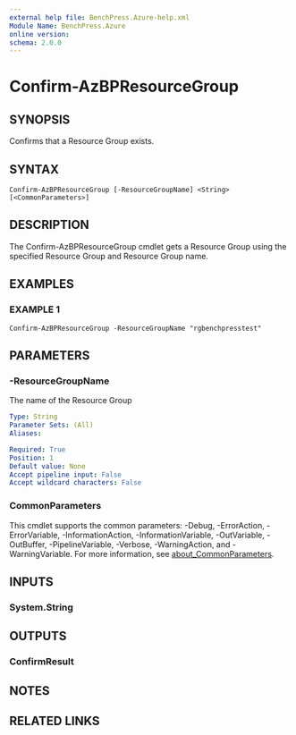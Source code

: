 ```yaml
---
external help file: BenchPress.Azure-help.xml
Module Name: BenchPress.Azure
online version:
schema: 2.0.0
---
```


# Confirm-AzBPResourceGroup

## SYNOPSIS
Confirms that a Resource Group exists.

## SYNTAX

```
Confirm-AzBPResourceGroup [-ResourceGroupName] <String> [<CommonParameters>]
```

## DESCRIPTION
The Confirm-AzBPResourceGroup cmdlet gets a Resource Group using the specified Resource Group and
Resource Group name.

## EXAMPLES

### EXAMPLE 1
```
Confirm-AzBPResourceGroup -ResourceGroupName "rgbenchpresstest"
```

## PARAMETERS

### -ResourceGroupName
The name of the Resource Group

```yaml
Type: String
Parameter Sets: (All)
Aliases:

Required: True
Position: 1
Default value: None
Accept pipeline input: False
Accept wildcard characters: False
```

### CommonParameters
This cmdlet supports the common parameters: -Debug, -ErrorAction, -ErrorVariable, -InformationAction, -InformationVariable, -OutVariable, -OutBuffer, -PipelineVariable, -Verbose, -WarningAction, and -WarningVariable. For more information, see [about_CommonParameters](http://go.microsoft.com/fwlink/?LinkID=113216).

## INPUTS

### System.String
## OUTPUTS

### ConfirmResult
## NOTES

## RELATED LINKS
